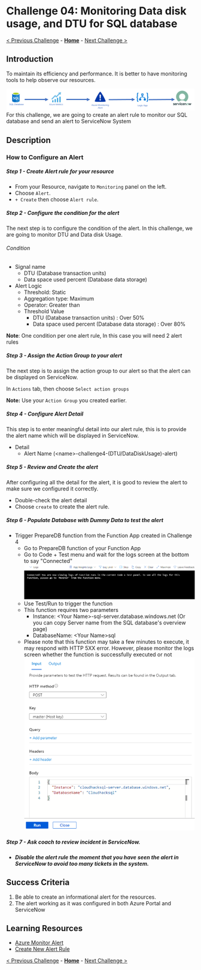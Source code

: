 # Challenge 04: Monitoring Data disk usage, and DTU for SQL database

[< Previous Challenge](./Challenge-03.md) - **[Home](../README.md)** - [Next Challenge >](./Challenge-05.md)

## Introduction

To maintain its efficiency and performance. It is better to have monitoring tools to help observe our resources.

![Challenge06Workflow](Images/Challenge6-workflow.png)
For this challenge, we are going to create an alert rule to monitor our SQL database and send an alert to ServiceNow System

## Description
### How to Configure an Alert
##### Step 1 - Create Alert rule for your resource

- From your Resource, navigate to `Monitoring` panel on the left.
- Choose `Alert`.
- `+ Create` then choose `Alert rule`.

<!-- ![Alt text](/CreateAlertRule.png) -->

##### Step 2 - Configure the condition for the alert

The next step is to configure the condition of the alert.
In this challenge, we are going to monitor DTU and Data disk Usage.

###### Condition
- Signal name
    - DTU (Database transaction units)   
    - Data space used percent (Database data storage)      
- Alert Logic
    - Threshold: Static
    - Aggregation type: Maximum
    - Operator: Greater than
    - Threshold Value
        - DTU (Database transaction units)                : Over 50%
        - Data space used percent (Database data storage) : Over 80%

**Note**: One condition per one alert rule, In this case you will need 2 alert rules 

<!-- ![Alt text](/AlertCondition.png) -->

##### Step 3 - Assign the Action Group to your alert

The next step is to assign the action group to our alert so that the alert can be displayed on ServiceNow.

In `Actions` tab, then choose `Select action groups`

**Note:** Use your `Action Group` you created earlier.

<!-- ![Alt text](/ActionGroup.png) -->

##### Step 4 - Configure Alert Detail

This step is to enter meaningful detail into our alert rule, this is to provide the alert name which will be displayed in ServiceNow.
 
- Detail
    - Alert Name (\<name\>-challenge4-(DTU/DataDiskUsage)-alert)

<!-- ![Alt text](/AlertDetail.png) -->

##### Step 5 - Review and Create the alert

After configuring all the detail for the alert, it is good to review the alert to make sure we configured it correctly.

- Double-check the alert detail
- Choose `create` to create the alert rule.


##### Step 6 - Populate Database with Dummy Data to test the alert

- Trigger PrepareDB function from the Function App created in Challenge 4
  - Go to PrepareDB function of your Function App
  - Go to Code + Test menu and wait for the logs screen at the bottom to say "Connected"
  ![PrepareDB Logs Screen](Images/TriggerPrepareDBLog.png 'PrepareDB Logs Screen')
  - Use Test/Run to trigger the function
  - This function requires two parameters
    - Instance: \<Your Name\>-sql-server.database.windows.net (Or you can copy Server name from the SQL database's overview page)
    - DatabaseName: \<Your Name\>sql
  - Please note that this function may take a few minutes to execute, it may respond with HTTP 5XX error. However, please monitor the logs screen whether the function is successfully executed or not
  ![PrepareDB Test and Run](Images/TriggerPrepareDBRun.png 'PrepareDB Run')


<!-- ![Alt text](/ReviewAlert.png) -->

##### Step 7 - Ask coach to review incident in ServiceNow. 
- ***Disable the alert rule the moment that you have seen the alert in ServiceNow to avoid too many tickets in the system.***

## Success Criteria

1. Be able to create an informational alert for the resources.
1. The alert working as it was configured in both Azure Portal and ServiceNow 

## Learning Resources

- [Azure Monitor Alert](https://learn.microsoft.com/en-us/azure/azure-monitor/alerts/alerts-overview)
- [Create New Alert Rule](https://learn.microsoft.com/en-us/azure/azure-monitor/alerts/alerts-create-new-alert-rule?tabs=metric)

[< Previous Challenge](./Challenge-03.md) - **[Home](../README.md)** - [Next Challenge >](./Challenge-05.md)

